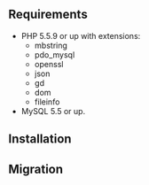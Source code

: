 ## Requirements

- PHP 5.5.9 or up with extensions:
  - mbstring
  - pdo_mysql
  - openssl
  - json
  - gd
  - dom
  - fileinfo
- MySQL 5.5 or up.

## Installation

## Migration

